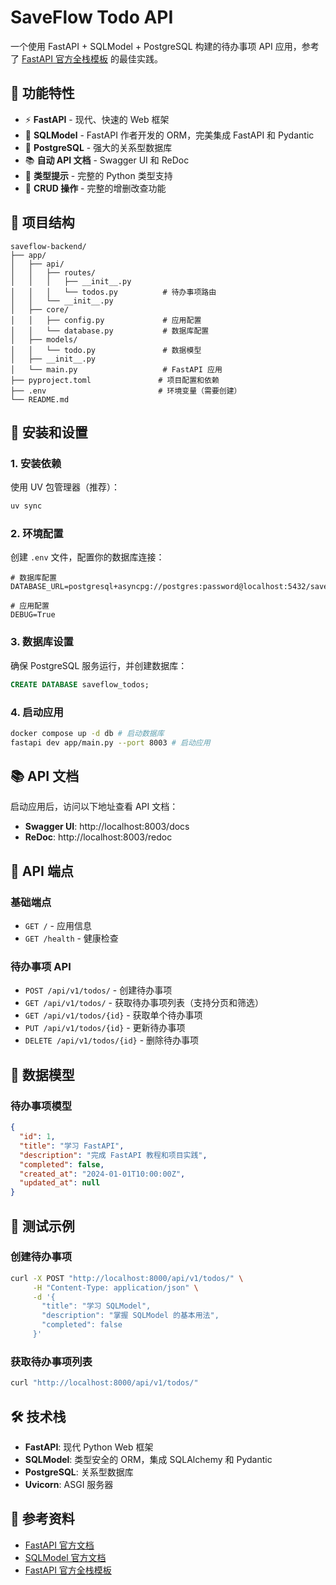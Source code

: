 # SaveFlow Todo API

一个使用 FastAPI + SQLModel + PostgreSQL 构建的待办事项 API 应用，参考了 [FastAPI 官方全栈模板](https://github.com/fastapi/full-stack-fastapi-template) 的最佳实践。

## 🚀 功能特性

- ⚡ **FastAPI** - 现代、快速的 Web 框架
- 🧰 **SQLModel** - FastAPI 作者开发的 ORM，完美集成 FastAPI 和 Pydantic
- 💾 **PostgreSQL** - 强大的关系型数据库
- 📚 **自动 API 文档** - Swagger UI 和 ReDoc
- 🔧 **类型提示** - 完整的 Python 类型支持
- 🎯 **CRUD 操作** - 完整的增删改查功能

## 📁 项目结构

```
saveflow-backend/
├── app/
│   ├── api/
│   │   ├── routes/
│   │   │   ├── __init__.py
│   │   │   └── todos.py          # 待办事项路由
│   │   └── __init__.py
│   ├── core/
│   │   ├── config.py             # 应用配置
│   │   └── database.py           # 数据库配置
│   ├── models/
│   │   └── todo.py               # 数据模型
│   ├── __init__.py
│   └── main.py                   # FastAPI 应用
├── pyproject.toml               # 项目配置和依赖
├── .env                         # 环境变量（需要创建）
└── README.md
```

## 🔧 安装和设置

### 1. 安装依赖

使用 UV 包管理器（推荐）：
```bash
uv sync
```

### 2. 环境配置

创建 `.env` 文件，配置你的数据库连接：
```env
# 数据库配置
DATABASE_URL=postgresql+asyncpg://postgres:password@localhost:5432/saveflow_todos

# 应用配置
DEBUG=True
```

### 3. 数据库设置

确保 PostgreSQL 服务运行，并创建数据库：
```sql
CREATE DATABASE saveflow_todos;
```

### 4. 启动应用

```bash
docker compose up -d db # 启动数据库
fastapi dev app/main.py --port 8003 # 启动应用
```

## 📚 API 文档

启动应用后，访问以下地址查看 API 文档：

- **Swagger UI**: http://localhost:8003/docs
- **ReDoc**: http://localhost:8003/redoc

## 🔗 API 端点

### 基础端点
- `GET /` - 应用信息
- `GET /health` - 健康检查

### 待办事项 API
- `POST /api/v1/todos/` - 创建待办事项
- `GET /api/v1/todos/` - 获取待办事项列表（支持分页和筛选）
- `GET /api/v1/todos/{id}` - 获取单个待办事项
- `PUT /api/v1/todos/{id}` - 更新待办事项
- `DELETE /api/v1/todos/{id}` - 删除待办事项

## 📝 数据模型

### 待办事项模型

```json
{
  "id": 1,
  "title": "学习 FastAPI",
  "description": "完成 FastAPI 教程和项目实践",
  "completed": false,
  "created_at": "2024-01-01T10:00:00Z",
  "updated_at": null
}
```

## 🧪 测试示例

### 创建待办事项
```bash
curl -X POST "http://localhost:8000/api/v1/todos/" \
     -H "Content-Type: application/json" \
     -d '{
       "title": "学习 SQLModel",
       "description": "掌握 SQLModel 的基本用法",
       "completed": false
     }'
```

### 获取待办事项列表
```bash
curl "http://localhost:8000/api/v1/todos/"
```

## 🛠️ 技术栈

- **FastAPI**: 现代 Python Web 框架
- **SQLModel**: 类型安全的 ORM，集成 SQLAlchemy 和 Pydantic
- **PostgreSQL**: 关系型数据库
- **Uvicorn**: ASGI 服务器

## 📖 参考资料

- [FastAPI 官方文档](https://fastapi.tiangolo.com/)
- [SQLModel 官方文档](https://sqlmodel.tiangolo.com/)
- [FastAPI 官方全栈模板](https://github.com/fastapi/full-stack-fastapi-template)
